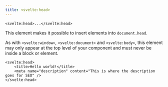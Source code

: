 ```yaml
---
title: <svelte:head>
---
```


```svelte
<svelte:head>...</svelte:head>
```

This element makes it possible to insert elements into `document.head`.

As with `<svelte:window>`, `<svelte:document>` and `<svelte:body>`, this element may only appear at the top level of your component and must never be inside a block or element.

```svelte
<svelte:head>
	<title>Hello world!</title>
	<meta name="description" content="This is where the description goes for SEO" />
</svelte:head>
```
